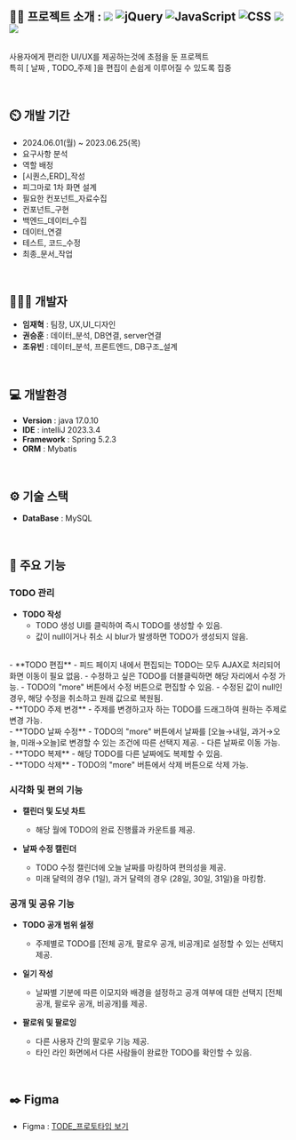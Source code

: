 <div style="display: flex; flex-direction:row;">
    <h2>👨‍🏫 프로젝트 소개 : 
        <img src="https://img.shields.io/badge/spring-6DB33F?style=flat&logo=spring&logoColor=white">
        <img src="https://img.shields.io/badge/jquery-0769AD?style=flat&logo=jquery&logoColor=white" alt="jQuery">
        <img src="https://img.shields.io/badge/javascript-F7DF1E?style=flat&logo=javascript&logoColor=black"
            alt="JavaScript">
        <img src="https://img.shields.io/badge/css-1572B6?style=flat&logo=css3&logoColor=white" alt="CSS">
        <img src="https://img.shields.io/badge/mysql-4479A1?style=flat&logo=mysql&logoColor=white">
        <img src="https://img.shields.io/badge/github-181717?style=flat&logo=github&logoColor=white">
    </h2>

</div>

사용자에게 편리한 UI/UX를 제공하는것에 초점을 둔 프로젝트 <br>
특히 [ 날짜 , TODO_주제 ]을 편집이 손쉽게 이루어질 수 있도록 집중

<br>

## ⏲️ 개발 기간
- 2024.06.01(월) ~ 2023.06.25(목)
- 요구사항 분석
- 역할 배정
- [시퀀스,ERD]_작성
- 피그마로 1차 화면 설계
- 필요한 컨포넌트_자료수집
- 컨포넌트_구현
- 백엔드_데이터_수집
- 데이터_연결
- 테스트, 코드_수정
- 최종_문서_작업

<br>

## 🧑‍🤝‍🧑 개발자
- **임재혁** : 팀장, UX,UI_디자인
- **권승훈** : 데이터_분석, DB연결, server연결
- **조유빈** : 데이터_분석, 프론트엔드, DB구조_설계

<br>

## 💻 개발환경
- **Version** : java 17.0.10
- **IDE** : intelliJ 2023.3.4
- **Framework** : Spring 5.2.3
- **ORM** : Mybatis

<br>

## ⚙️ 기술 스택
- **DataBase** : MySQL

<br>

## 📌 주요 기능
### TODO 관리
- **TODO 작성**
    - TODO 생성 UI를 클릭하여 즉시 TODO를 생성할 수 있음.
    - 값이 null이거나 취소 시 blur가 발생하면 TODO가 생성되지 않음.
<br>
- **TODO 편집**
    - 피드 페이지 내에서 편집되는 TODO는 모두 AJAX로 처리되어 화면 이동이 필요 없음.
    - 수정하고 싶은 TODO를 더블클릭하면 해당 자리에서 수정 가능.
    - TODO의 "more" 버튼에서 수정 버튼으로 편집할 수 있음.
    - 수정된 값이 null인 경우, 해당 수정을 취소하고 원래 값으로 복원됨.
<br>
- **TODO 주제 변경**
    - 주제를 변경하고자 하는 TODO를 드래그하여 원하는 주제로 변경 가능.
<br>
- **TODO 날짜 수정**
    - TODO의 "more" 버튼에서 날짜를 [오늘→내일, 과거→오늘, 미래→오늘]로 변경할 수 있는 조건에 따른 선택지 제공.
    - 다른 날짜로 이동 가능.
<br>
- **TODO 복제**
    - 해당 TODO를 다른 날짜에도 복제할 수 있음.
<br>
- **TODO 삭제**
    - TODO의 "more" 버튼에서 삭제 버튼으로 삭제 가능.

### 시각화 및 편의 기능
- **캘린더 및 도넛 차트**
    - 해당 월에 TODO의 완료 진행률과 카운트를 제공.

- **날짜 수정 캘린더**
    - TODO 수정 캘린더에 오늘 날짜를 마킹하여 편의성을 제공.
    - 미래 달력의 경우 (1일), 과거 달력의 경우 (28일, 30일, 31일)을 마킹함.

### 공개 및 공유 기능
- **TODO 공개 범위 설정**
    - 주제별로 TODO를 [전체 공개, 팔로우 공개, 비공개]로 설정할 수 있는 선택지 제공.

- **일기 작성**
    - 날짜별 기분에 따른 이모지와 배경을 설정하고 공개 여부에 대한 선택지 [전체 공개, 팔로우 공개, 비공개]를 제공.

- **팔로워 및 팔로잉**
    - 다른 사용자 간의 팔로우 기능 제공.
    - 타인 라인 화면에서 다른 사람들이 완료한 TODO를 확인할 수 있음.

<br>

## ✒️ Figma
- Figma : [ TODE_프로토타입 보기
](https://www.figma.com/proto/tMgkRWVhFeoeY46mDktsQ2/%EB%A0%88%ED%8D%BC%EB%9F%B0%EC%8A%A4?node-id=215-1225/)
